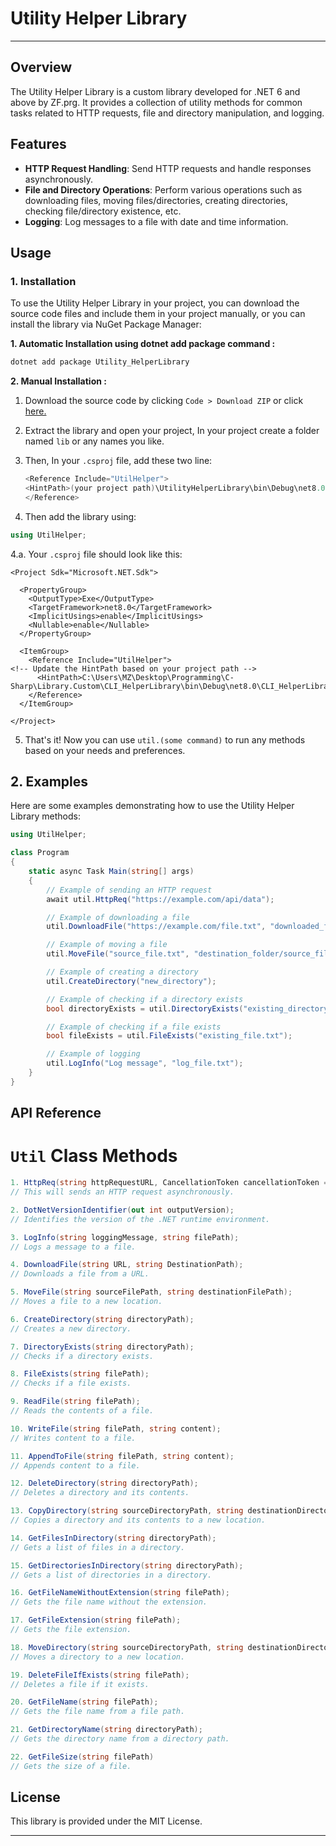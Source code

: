 # Utility Helper Library
****
## Overview

The Utility Helper Library is a custom library developed for .NET 6 and above by ZF.prg. It provides a collection of utility methods for common tasks related to HTTP requests, file and directory manipulation, and logging.

## Features

- **HTTP Request Handling**: Send HTTP requests and handle responses asynchronously.
- **File and Directory Operations**: Perform various operations such as downloading files, moving files/directories, creating directories, checking file/directory existence, etc.
- **Logging**: Log messages to a file with date and time information.

## Usage

### 1. Installation

To use the Utility Helper Library in your project, you can download the source code files and include them in your project manually, or you can install the library via NuGet Package Manager:

**1. Automatic Installation using dotnet add package command :**
```bash
dotnet add package Utility_HelperLibrary
```
 **2. Manual Installation :**
 
 1. Download the source code by clicking `Code > Download ZIP` or click [here.](https://github.com/MineTableWinCraft20/CLI_HelperLibrary/archive/refs/heads/main.zip)
 2. Extract the library and open your project, In your project create a folder named `lib` or any names you like.
 3. Then, In your `.csproj` file, add these two line:

    ```csharp
    <Reference Include="UtilHelper">
    <HintPath>(your project path)\UtilityHelperLibrary\bin\Debug\net8.0\CLI_HelperLibrary.dll</HintPath>
    </Reference>
    ```
  4. Then add the library using: 
  ```csharp 
  using UtilHelper;
  ```
4.a. Your `.csproj` file should look like this:
```csproj
<Project Sdk="Microsoft.NET.Sdk">

  <PropertyGroup>
    <OutputType>Exe</OutputType>
    <TargetFramework>net8.0</TargetFramework>
    <ImplicitUsings>enable</ImplicitUsings>
    <Nullable>enable</Nullable>
  </PropertyGroup>

  <ItemGroup>
    <Reference Include="UtilHelper">
<!-- Update the HintPath based on your project path -->
      <HintPath>C:\Users\MZ\Desktop\Programming\C-Sharp\Library.Custom\CLI_HelperLibrary\bin\Debug\net8.0\CLI_HelperLibrary.dll</HintPath>
    </Reference>
  </ItemGroup>

</Project>

```
  5. That's it! Now you can use `util.(some command)` to run any methods based on your needs and preferences.


## 2. Examples

Here are some examples demonstrating how to use the Utility Helper Library methods:

```csharp
using UtilHelper;

class Program
{
    static async Task Main(string[] args)
    {
        // Example of sending an HTTP request
        await util.HttpReq("https://example.com/api/data");

        // Example of downloading a file
        util.DownloadFile("https://example.com/file.txt", "downloaded_file.txt");

        // Example of moving a file
        util.MoveFile("source_file.txt", "destination_folder/source_file.txt");

        // Example of creating a directory
        util.CreateDirectory("new_directory");

        // Example of checking if a directory exists
        bool directoryExists = util.DirectoryExists("existing_directory");

        // Example of checking if a file exists
        bool fileExists = util.FileExists("existing_file.txt");

        // Example of logging
        util.LogInfo("Log message", "log_file.txt");
    }
}
```

## API Reference
# `Util` Class Methods
```csharp
1. HttpReq(string httpRequestURL, CancellationToken cancellationToken = default); 
// This will sends an HTTP request asynchronously.
```
```csharp
2. DotNetVersionIdentifier(out int outputVersion);
// Identifies the version of the .NET runtime environment.
```
```csharp
3. LogInfo(string loggingMessage, string filePath);
// Logs a message to a file.
```
```csharp
4. DownloadFile(string URL, string DestinationPath);
// Downloads a file from a URL.
```
```csharp
5. MoveFile(string sourceFilePath, string destinationFilePath);
// Moves a file to a new location.
```
```csharp
6. CreateDirectory(string directoryPath);
// Creates a new directory.
```
```csharp
7. DirectoryExists(string directoryPath);
// Checks if a directory exists.
```
```csharp
8. FileExists(string filePath);
// Checks if a file exists.
```
```csharp
9. ReadFile(string filePath);
// Reads the contents of a file.
```
```csharp
10. WriteFile(string filePath, string content);
// Writes content to a file.
```
```csharp
11. AppendToFile(string filePath, string content);
// Appends content to a file.
```
```csharp
12. DeleteDirectory(string directoryPath);
// Deletes a directory and its contents.
```
```csharp
13. CopyDirectory(string sourceDirectoryPath, string destinationDirectoryPath);
// Copies a directory and its contents to a new location.
```
```csharp
14. GetFilesInDirectory(string directoryPath);
// Gets a list of files in a directory.
```
```csharp
15. GetDirectoriesInDirectory(string directoryPath);
// Gets a list of directories in a directory.
```
```csharp
16. GetFileNameWithoutExtension(string filePath);
// Gets the file name without the extension.
```
```csharp
17. GetFileExtension(string filePath);
// Gets the file extension.
```
```csharp
18. MoveDirectory(string sourceDirectoryPath, string destinationDirectoryPath);
// Moves a directory to a new location.
```
```csharp
19. DeleteFileIfExists(string filePath);
// Deletes a file if it exists.
```
```csharp
20. GetFileName(string filePath);
// Gets the file name from a file path.
```
```csharp
21. GetDirectoryName(string directoryPath);
// Gets the directory name from a directory path.
```
```csharp
22. GetFileSize(string filePath)
// Gets the size of a file.
```

## License
This library is provided under the MIT License.
****
